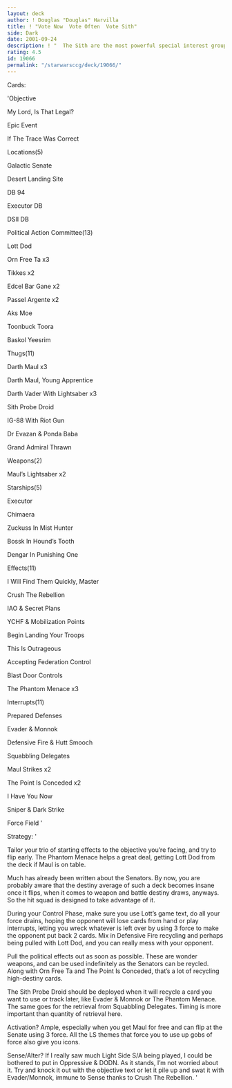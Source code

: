 ```yaml
---
layout: deck
author: ! Douglas "Douglas" Harvilla
title: ! "Vote Now  Vote Often  Vote Sith"
side: Dark
date: 2001-09-24
description: ! "  The Sith are the most powerful special interest group in the galaxy.  They own the Senate, they own the Trade Federation, they even own the Jedi Council, who secretly kept sending Qui-Gon out hoping to be rid of him."
rating: 4.5
id: 19066
permalink: "/starwarsccg/deck/19066/"
---
```

Cards: 

'Objective

My Lord, Is That Legal?


Epic Event

If The Trace Was Correct


Locations(5)

Galactic Senate

Desert Landing Site

DB 94

Executor DB

DSII DB


Political Action Committee(13)

Lott Dod

Orn Free Ta x3

Tikkes x2

Edcel Bar Gane x2

Passel Argente x2

Aks Moe

Toonbuck Toora

Baskol Yeesrim


Thugs(11)

Darth Maul x3

Darth Maul, Young Apprentice 

Darth Vader With Lightsaber x3

Sith Probe Droid

IG-88 With Riot Gun

Dr Evazan & Ponda Baba

Grand Admiral Thrawn


Weapons(2)

Maul’s Lightsaber x2


Starships(5)

Executor

Chimaera

Zuckuss In Mist Hunter

Bossk In Hound’s Tooth

Dengar In Punishing One


Effects(11)

I Will Find Them Quickly, Master

Crush The Rebellion

IAO & Secret Plans

YCHF & Mobilization Points

Begin Landing Your Troops

This Is Outrageous

Accepting Federation Control

Blast Door Controls

The Phantom Menace x3


Interrupts(11)

Prepared Defenses

Evader & Monnok

Defensive Fire & Hutt Smooch

Squabbling Delegates

Maul Strikes x2

The Point Is Conceded x2

I Have You Now

Sniper & Dark Strike

Force Field '

Strategy: '

  Tailor your trio of starting effects to the objective you’re facing, and try to flip early.  The Phantom Menace helps a great deal, getting Lott Dod from the deck if Maul is on table.  


  Much has already been written about the Senators.  By now, you are probably aware that the destiny average of such a deck becomes insane once it flips, when it comes to weapon and battle destiny draws, anyways.  So the hit squad is designed to take advantage of it.


  During your Control Phase, make sure you use Lott’s game text, do all your force drains, hoping the opponent will lose cards from hand or play interrupts, letting you wreck whatever is left over by using 3 force to make the opponent put back 2 cards.  Mix in Defensive Fire recycling and perhaps being pulled with Lott Dod, and you can really mess with your opponent.


  Pull the political effects out as soon as possible.  These are wonder weapons, and can be used indefinitely as the Senators can be reycled. Along with Orn Free Ta and The Point Is Conceded, that’s a lot of recycling high-destiny cards.


  The Sith Probe Droid should be deployed when it will recycle a card you want to use or track later, like Evader & Monnok or The Phantom Menace.  The same goes for the retrieval from Squabbling Delegates.  Timing is more important than quantity of retrieval here.  


  Activation?  Ample, especially when you get Maul for free and can flip at the Senate using 3 force.  All the LS themes that force you to use up gobs of force also give you icons.  


  Sense/Alter?  If I really saw much Light Side S/A being played, I could be bothered to put in Oppressive & DODN.  As it stands, I’m not worried about it.  Try and knock it out with the objective text or let it pile up and swat it with Evader/Monnok, immune to Sense thanks to Crush The Rebellion. '
